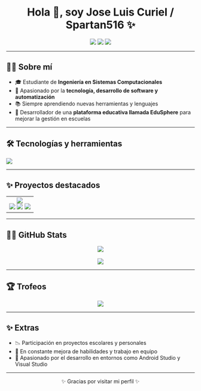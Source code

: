 <h1 align="center">Hola 👋, soy Jose Luis Curiel / Spartan516 ✨</h1>

<p align="center">
  <a href="https://www.instagram.com/curiel_1004/" target="_blank"><img src="https://img.shields.io/badge/Instagram-E4405F?style=for-the-badge&logo=instagram&logoColor=white" /></a>
  <a href="https://open.spotify.com/user/d6neljtusibgpuc1mdmxgeikp?si=005f14a1f201428b" target="_blank"><img src="https://img.shields.io/badge/Spotify-1ED760?style=for-the-badge&logo=spotify&logoColor=white" /></a>
  <a href="https://discord.com/users/Spartan516" target="_blank"><img src="https://img.shields.io/badge/Discord-5865F2?style=for-the-badge&logo=discord&logoColor=white" /></a>
</p>

---

<h2>👨‍💻 Sobre mí</h2>

- 🎓 Estudiante de **Ingeniería en Sistemas Computacionales**
- 📖 Apasionado por la **tecnología, desarrollo de software y automatización**
- 📚 Siempre aprendiendo nuevas herramientas y lenguajes
- 🚀 Desarrollador de una **plataforma educativa llamada EduSphere** para mejorar la gestión en escuelas

---

<h2>🛠️ Tecnologías y herramientas</h2>

<p align="left">
  <img src="https://skillicons.dev/icons?i=androidstudio,vscode,visualstudio,php,html,css,js,python,c,cpp,git,github,mysql,firebase&perline=10" />
</p>

---

<h2>✨ Proyectos destacados</h2>

<table>
  <tr>
    <td align="center">
      <img src="https://img.shields.io/badge/EduSphere-Plataforma%20Educativa-blue?style=for-the-badge"/>
      <br/>
      <img src="https://img.shields.io/badge/HTML-5-E34F26?style=for-the-badge&logo=html5&logoColor=white"/>
      <img src="https://img.shields.io/badge/CSS-3-1572B6?style=for-the-badge&logo=css3&logoColor=white"/>
      <img src="https://img.shields.io/badge/JavaScript-F7DF1E?style=for-the-badge&logo=javascript&logoColor=black"/>
    </td>
  </tr>
</table>

---

<h2>👨‍💻 GitHub Stats</h2>

<p align="center">
  <img src="https://github-readme-streak-stats.herokuapp.com/?user=Spartan516&theme=dark&hide_border=false" />
  <br/><br/>
  <img src="https://github-readme-stats.vercel.app/api/top-langs/?username=Spartan516&theme=dark&hide_border=false&langs_count=8&layout=compact" />
</p>

---

<h2>🏆 Trofeos</h2>

<p align="center">
  <img src="https://github-profile-trophy.vercel.app/?username=Spartan516&theme=radical&row=1&column=6" />
</p>

---

<h2>✨ Extras</h2>

- 📉 Participación en proyectos escolares y personales
- 🌟 En constante mejora de habilidades y trabajo en equipo
- 🔧 Apasionado por el desarrollo en entornos como Android Studio y Visual Studio

---

<p align="center">
✨ Gracias por visitar mi perfil ✨
</p>
